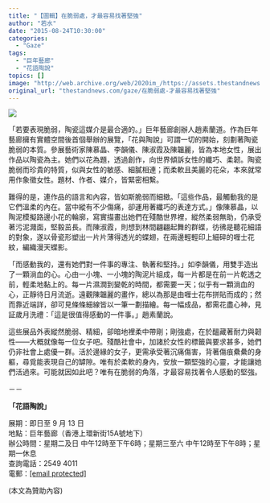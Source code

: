 ```yaml
---
title: "【圖輯】在脆弱處，才最容易找著堅強"
author: "若水"
date: "2015-08-24T10:30:00"
categories:
  - "Gaze"
tags:
  - "巨年藝廊"
  - "花語陶說"
topics: []
image: "http://web.archive.org/web/2020im_/https://assets.thestandnews.com/media/photos/3_pY5Mo.jpg"
original_url: "thestandnews.com/gaze/在脆弱處-才最容易找著堅強"
---
```

![](http://web.archive.org/web/2020im_/https://assets.thestandnews.com/media/photos/3_pY5Mo.jpg)

「若要表現脆弱，陶瓷這媒介是最合適的。」巨年藝廊創辦人趙素蘭道。作為巨年藝廊擁有實體空間後首個舉辦的展覽，「花與陶說」可謂一切的開始，刻劃著陶瓷脆弱的本質。參展藝術家陳慕晶、李韻儀、陳淑霞及陳韞麗，皆為本地女性，展出作品以陶瓷為主。她們以花為題，透過創作，向世界傾訴女性的纖巧、柔韌。陶瓷脆弱而珍貴的特質，似與女性的敏感、細膩相連；而柔軟且美麗的花朵，本來就常用作象徵女性。題材、作者、媒介，皆緊密相繫。

難得的是，連作品的語言和內容，皆如斯脆弱而細緻。「這些作品，最觸動我的是它們溫柔的內在。當中縱有不少傷痛，卻運用著纖巧的表達方式。」像陳慕晶，以陶泥模擬路邊小花的輪廓，寫實描畫出她們在殘酷世界裡，縱然柔弱無助，仍承受著污泥濺面，堅毅茁長。而陳淑霞，則想到林間翩翩起舞的群蝶，彷彿是聽花細語的對象，遂以骨瓷形塑出一片片薄得透光的蝶翅，在兩邊輕輕印上細碎的喱士花紋，編織漫天蝶影。

「而感動我的，還有她們對一件事的專注、執著和堅持。」如李韻儀，用雙手造出了一顆淌血的心。心由一小塊、一小塊的陶泥片組成，每一片都是在前一片乾透之前，輕柔地黏上的。每一片濕潤到變乾的時間，都需要一天；似乎有一顆淌血的心，正靜待日月流逝。遠觀陳韞麗的畫作，總以為那是由喱士花布拼貼而成的；然而靠近端詳，卻可見條條細線皆以一筆一劃描繪。每一幅成品，都需花盡心神，見証歲月洗禮：「這是很值得感動的一件事。」趙素蘭說。

這些展品外表縱然脆弱、精細，卻暗地裡柔中帶剛；剛強處，在於醞藏著耐力與韌性——大概就像每一位女子吧。殘酷社會中，加諸於女性的標籤與要求甚多，她們仍非社會上處優一群。活於邊緣的女子，更需承受著沉痛傷害，背著傷痕纍纍的身軀，尋覓能表現自己的罅隙。唯有於柔軟的身內，安放一顆堅強的心靈，才能讓她們活過來。可能就因如此吧？唯有在脆弱的角落，才最容易找著令人感動的堅強。

－－

**「花語陶說」**

展期：即日至 9 月 13 日  
地點：巨年藝廊（香港上環新街15A號地下）  
辦公時間：星期二及日 中午12時至下午6時；星期三至六 中午12時至下午8時；星期一休息  
查詢電話：2549 4011  
電郵：[\[email protected\]](http://web.archive.org/web/20210710065322/http://giantyeargallery.com/)

(本文為贊助內容)